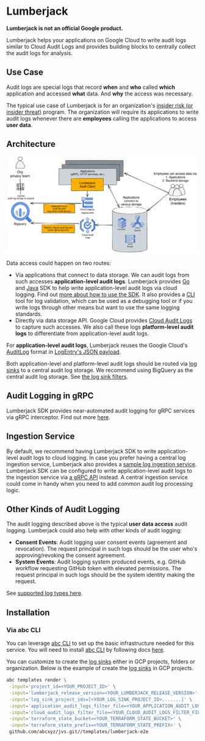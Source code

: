 # Lumberjack

**Lumberjack is not an official Google product.**

Lumberjack helps your applications on Google Cloud to write audit logs similar
to Cloud Audit Logs and provides building blocks to centrally collect the audit
logs for analysis.

## Use Case

Audit logs are special logs that record **when** and **who** called **which**
application and accessed **what** data. And **why** the access was necessary.

The typical use case of Lumberjack is for an organization's
[insider risk (or insider threat)](https://en.wikipedia.org/wiki/Insider_threat)
program. The organization will require its applications to write audit logs
whenever there are **employees** calling the applications to access **user
data**.

## Architecture

!["Architecture"](./docs/assets/architecture.svg)

Data access could happen on two routes:

*   Via applications that connect to data storage. We can audit logs from such
    accesses **application-level audit logs**. Lumberjack provides
    [Go](./clients/go) and [Java](./clients/java-logger) SDK to help write
    application-level audit logs via cloud logging. Find out
    [more about how to use the SDK](./docs/clients.md). It also provides a
    [CLI](./docs/cli.md) tool for log validation, which can be used as a
    debugging tool or if you write logs through other means but want to use the
    same logging standards.
*   Directly via data storage API. Google Cloud provides
    [Cloud Audit Logs](https://cloud.google.com/logging/docs/audit) to capture
    such accesses. We also call these logs **platform-level audit logs** to
    differentiate from application-level audit logs.

For **application-level audit logs**, Lumberjack reuses the Google Cloud's
[AuditLog](https://github.com/googleapis/googleapis/blob/master/google/cloud/audit/audit_log.proto)
format in
[LogEntry's JSON payload](https://github.com/googleapis/googleapis/blob/04d2494feb6f549c8dc5c37be753e76ef32b4e07/google/logging/v2/log_entry.proto#L97).

Both application-level and platform-level audit logs should be routed via [log
sinks](https://cloud.google.com/logging/docs/export/configure_export_v2) to a
central audit log storage. We recommend using BigQuery as the central audit log
storage. See [the log sink filters](./terraform/static/).

## Audit Logging in gRPC

Lumberjack SDK provides near-automated audit logging for gRPC services via gRPC
interceptor. Find out more [here](./docs/grpc.md).

## Ingestion Service

By default, we recommend having Lumberjack SDK to write application-level audit
logs to cloud logging. In case you prefer having a central log ingestion
service, Lumberjack also provides a
[sample log ingestion service](./cmd/server/main.go). Lumberjack SDK can be
configured to write application-level audit logs to the ingestion service via
[a gRPC API](./protos/v1alpha1/audit_log_agent.proto) instead. A central
ingestion service could come in handy when you need to add common audit log
processing logic.

## Other Kinds of Audit Logging

The audit logging described above is the typical **user data access** audit
logging. Lumberjack could also help with other kinds of audit logging:

*   **Consent Events**: Audit logging user consent events (agreement and
    revocation). The request principal in such logs should be the user who's
    approving/revoking the consent agreement.
*   **System Events**: Audit logging system produced events, e.g. GitHub
    workflow requesting GitHub token with elevated permissions. The request
    principal in such logs should be the system identity making the request.

See [supported log types here](./protos/v1alpha1/audit_log_request.proto).

## Installation

### Via abc CLI
You can leverage [abc CLI](https://github.com/abcxyz/abc#abc) to set up the basic infrastructure
needed for this service.
You will need to install [abc CLI](https://github.com/abcxyz/abc#abc)
by following docs [here](https://github.com/abcxyz/abc#installation).

You can customize to create the [log
sinks](https://cloud.google.com/logging/docs/export/configure_export_v2) 
either in GCP projects, folders or organization. Below is the example of create the
[log sinks](https://cloud.google.com/logging/docs/export/configure_export_v2)
in GCP projects.

```sh
abc templates render \
 -input='project_id=<YOUR_PROJECT_ID>' \
 -input='lumberjack_release_version=<YOUR_LUMBERJACK_RELEASE_VERSION>' \
 -input='log_sink_project_ids=[<YOUR_LOG_SINK_PROJECT_ID>,......]' \
 -input='application_audit_logs_filter_file=<YOUR_APPLICATION_AUDIT_LOGS_FILTER_FILE>' \
 -input='cloud_audit_logs_filter_file=<YOUR_CLOUD_AUDIT_LOGS_FILTER_FILE>' \
 -input='terraform_state_bucket=<YOUR_TERRAFORM_STATE_BUCKET>' \
 -input='terraform_state_prefix=<YOUR_TERRAFORM_STATE_PREFIX>' \
 github.com/abcxyz/jvs.git//templates/lumberjack-e2e
```
